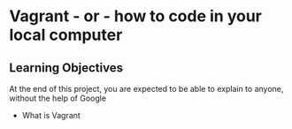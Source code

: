 # Vagrant - or - how to code in your local computer
## Learning Objectives
At the end of this project, you are expected to be able to explain to anyone, without the help of Google
* What is Vagrant

